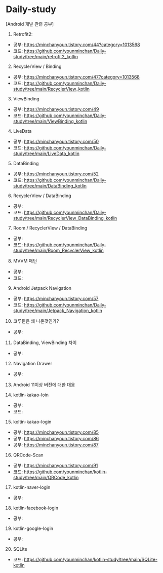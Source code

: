 # Daily-study
[Android 개발 관련 공부]

1. Retrofit2: 
- 공부: https://minchanyoun.tistory.com/44?category=1013568
- 코드: https://github.com/younminchan/Daily-study/tree/main/retrofit2_kotlin

2. RecyclerView / Binding
- 공부: https://minchanyoun.tistory.com/47?category=1013568
- 코드: https://github.com/younminchan/Daily-study/tree/main/RecyclerView_kotlin

3. ViewBinding
- 공부: https://minchanyoun.tistory.com/49
- 코드: https://github.com/younminchan/Daily-study/tree/main/ViewBinding_kotlin

4. LiveData
- 공부: https://minchanyoun.tistory.com/50
- 코드: https://github.com/younminchan/Daily-study/tree/main/LiveData_kotlin

5. DataBinding
- 공부: https://minchanyoun.tistory.com/52
- 코드: https://github.com/younminchan/Daily-study/tree/main/DataBinding_kotlin

6. RecyclerView / DataBinding
- 공부: 
- 코드: https://github.com/younminchan/Daily-study/tree/main/RecyclerView_DataBinding_kotlin


7. Room / RecyclerView / DataBinding
- 공부:
- 코드: https://github.com/younminchan/Daily-study/tree/main/Room_RecyclerView_kotlin

8. MVVM 패턴
- 공부: 
- 코드:  

9. Android Jetpack Navigation
- 공부: https://minchanyoun.tistory.com/57
- 코드: https://github.com/younminchan/Daily-study/tree/main/Jetpack_Navigation_kotlin
 
10. 코루틴은 왜 나온것인가?
- 공부: 


11. DataBinding, ViewBinding 차이
- 공부: 
 
12. Navigation Drawer
- 공부:  
 
13. Android 11이상 버전에 대한 대응

14. kotlin-kakao-loin
- 공부: 
- 코드: 
 
15. koltin-kakao-login
- 공부: https://minchanyoun.tistory.com/85
- 공부: https://minchanyoun.tistory.com/86
- 공부: https://minchanyoun.tistory.com/87

16. QRCode-Scan
- 공부: https://minchanyoun.tistory.com/91
- 코드: https://github.com/younminchan/kotlin-study/tree/main/QRCode_kotlin

17. kotlin-naver-login
- 공부:

18. kotlin-facebook-login
- 공부:

19. kotlin-google-login
- 공부:

20. SQLite
- 코드: https://github.com/younminchan/kotlin-study/tree/main/SQLite-kotlin
